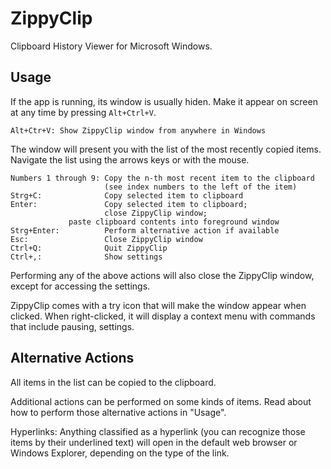 # ZippyClip
Clipboard History Viewer for Microsoft Windows.

## Usage
If the app is running, its window is usually hiden. Make it appear on screen at any time by pressing `Alt+Ctrl+V`.

    Alt+Ctr+V: Show ZippyClip window from anywhere in Windows
	
The window will present you with the list of the most recently copied items.
Navigate the list using the arrows keys or with the mouse.

	Numbers 1 through 9: Copy the n-th most recent item to the clipboard 
	                     (see index numbers to the left of the item)
	Strg+C:              Copy selected item to clipboard
	Enter:               Copy selected item to clipboard; 
	                     close ZippyClip window;
			     paste clipboard contents into foreground window
	Strg+Enter:          Perform alternative action if available
	Esc:                 Close ZippyClip window
	Ctrl+Q:              Quit ZippyClip
	Ctrl+,:              Show settings
	
Performing any of the above actions will also close the ZippyClip window, except for accessing the settings.

ZippyClip comes with a try icon that will make the window appear when clicked. When right-clicked, it will 
display a context menu with commands that include pausing, settings.

## Alternative Actions
All items in the list can be copied to the clipboard. 

Additional actions can be performed on some kinds of items.
Read about how to perform those alternative actions in "Usage".

Hyperlinks: Anything classified as a hyperlink (you can recognize those items by their underlined text) 
            will open in the default web browser or Windows Explorer, depending on the type of the link.
